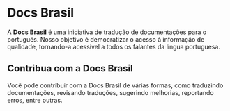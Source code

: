 # Docs Brasil

A **Docs Brasil** é uma iniciativa de tradução de documentações para o português. Nosso objetivo é democratizar o acesso à informação de qualidade, tornando-a acessível a todos os falantes da língua portuguesa.

## Contribua com a Docs Brasil

Você pode contribuir com a Docs Brasil de várias formas, como traduzindo documentações, revisando traduções, sugerindo melhorias, reportando erros, entre outras.